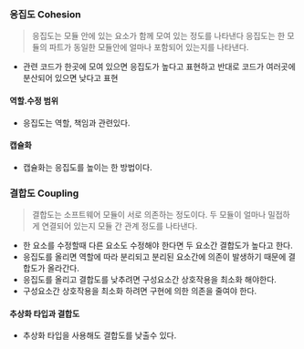 ###  응집도 Cohesion
> 응집도는 모듈 안에 있는 요소가 함께 모여 있는 정도를 나타낸다
> 응집도는 한 모듈의 파트가 동일한 모듈안에 얼마나 포함되어 있는지를 나타낸다.
- 관련 코드가 한곳에 모여 있으면 응집도가 높다고 표현하고 반대로 코드가 여러곳에 분산되어 있으면 낮다고 표현
#### 역할.수정 범위
- 응집도는 역할, 책임과 관련있다.
#### 캡슐화
- 캡슐화는 응집도를 높이는 한 방법이다.
### 결합도 Coupling
> 결합도는 소프트웨어 모듈이 서로 의존하는 정도이다.
> 두 모듈이 얼마나 밀접하게 연결되어 있는지 모듈 간 관계 정도를 나타낸다.
- 한 요소를 수정할때 다른 요소도 수정해야 한다면 두 요소간 결합도가 높다고 한다.
- 응집도를 올리면 역할에 따라 분리되고 분리된 요소간에 의존이 발생하기 때문에 결합도가 올라간다.
- 응집도를 올리고 결합도를 낮추려면 구성요소간 상호작용을 최소화 해야한다.
- 구성요소간 상호작용을 최소화 하려면 구현에 의한 의존을 줄여야 한다.
#### 추상화 타입과 결합도
- 추상화 타입을 사용해도 결합도를 낮출수 있다.
